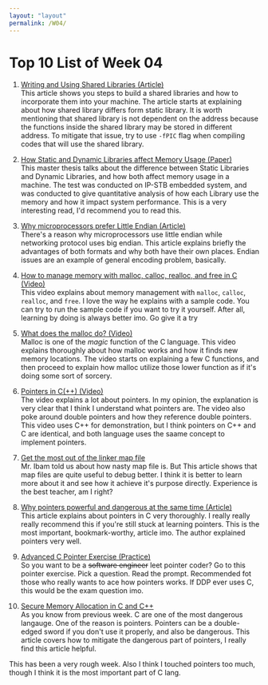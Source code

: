 ```yaml
---
layout: "layout"
permalink: /W04/
---
```


# Top 10 List of Week 04

1. [Writing and Using Shared Libraries (Article)](https://www.informit.com/articles/article.aspx?p=22424)<br>
This article shows you steps to build a shared libraries and how to incorporate
them into your machine. The article starts at explaining about how shared
library differs form static library. It is worth mentioning that shared library 
is not dependent on the address because the functions inside the shared library 
may be stored in different address. To mitigate that issue, try to use `-fPIC` 
flag when compiling codes that will use the shared library.

2. [How Static and Dynamic Libraries affect Memory Usage (Paper)](https://publications.lib.chalmers.se/records/fulltext/127837.pdf)<br>
This master thesis talks about the difference between Static Libraries and 
Dynamic Libraries, and how both affect memory usage in a machine. The test was 
conducted on IP-STB embedded system, and was conducted to give quantitative 
analysis of how each Library use the memory and how it impact system 
performance. This is a very interesting read, I'd recommend you to read this. 

3. [Why microprocessors prefer Little Endian (Article)](https://betterexplained.com/articles/understanding-big-and-little-endian-byte-order/)<br>
There's a reason why microprocessors use little endian while networking protocol
uses big endian. This article explains briefly the advantages of both formats 
and why both have their own places. Endian issues are an example of general
encoding problem, basically. 

4. [How to manage memory with malloc, calloc, realloc, and free in C (Video)](https://www.youtube.com/watch?v=lQP4X3odvHE)<br>
This video explains about memory management with `malloc`, `calloc`, `realloc`,
and `free`. I love the way he explains with a sample code. You can try to run
the sample code if you want to try it yourself. After all, learning by doing is
always better imo. Go give it a try

5. [What does the malloc do? (Video)](https://www.youtube.com/watch?v=HPDBOhiKaD8)<br>
Malloc is one of the *magic* function of the C language. This video explains 
thoroughly about how malloc works and how it finds new memory locations. The 
video starts on explaining a few C functions, and then proceed to explain how
malloc utilize those lower function as if it's doing some sort of sorcery. 

6. [Pointers in C(++) (Video)](https://en.wikipedia.org/wiki/6)<br>
The video explains a lot about pointers. In my opinion, the explanation is very 
clear that I think I understand what pointers are. The video also poke around
double pointers and how they reference double pointers. This video uses C++ for
demonstration, but I think pointers on C++ and C are identical, and both
language uses the saame concept to implement pointers.

7. [Get the most out of the linker map file](https://interrupt.memfault.com/blog/get-the-most-out-of-the-linker-map-file)<br>
Mr. Ibam told us about how nasty map file is. But This article shows that map
files are quite useful to debug better. I think it is better to learn more about
it and see how it achieve it's purpose directly. Experience is the best teacher,
am I right?

8. [Why pointers powerful and dangerous at the same time (Article)](http://wrigstad.com/ioopm18/pointers.html)<br>
This article explains about pointers in C very thoroughly. I really really
really recommend this if you're still stuck at learning pointers. This is the
most important, bookmark-worthy, article imo. The author explained pointers
very well.

9. [Advanced C Pointer Exercise (Practice)](https://www.geeksforgeeks.org/c-language-2-gq/advanced-pointer-c-gq/)<br>
So you want to be a ~~software engineer~~ leet pointer coder? Go to this pointer
exercise. Pick a question. Read the prompt. Recommended fot those who really
wants to ace how pointers works. If DDP ever uses C, this would be the exam
question imo.

10. [Secure Memory Allocation in C and C++](https://www.codeproject.com/Articles/13853/Secure-Coding-Best-Practices-for-Memory-Allocation)<br>
As you know from previous week. C are one of the most dangerous langauge. One of
the reason is pointers. Pointers can be a double-edged sword if you don't use it
properly, and also be dangerous. This article covers how to mitigate the
dangerous part of pointers, I really find this article helpful.

This has been a very rough week. Also I think I touched pointers too much,
though I think it is the most important part of C lang.

